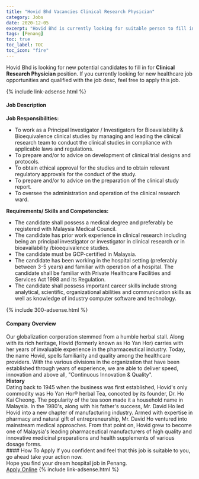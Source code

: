 ```yaml
---
title: "Hovid Bhd Vacancies Clinical Research Physician" 
category: Jobs 
date: 2020-12-05 
excerpt: "Hovid Bhd is currently looking for suitable person to fill in the Clinical Research Physician which positioned at Penang" 
tags: [Penang] 
toc: true 
toc_label: TOC 
toc_icon: "fire" 
--- 
```


<p>Hovid Bhd is looking for new potential candidates to fill in for <b>Clinical Research Physician</b> position. If you currently looking for new healthcare job opportunities and qualified with the job desc, feel free to apply this job.
</p>{% include link-adsense.html %} 
<div><div><div><h4>Job Description</h4></div></div><div><div><span><div><div><strong>Job Responsibilities:</strong></div><ul><li>To work as a Principal Investigator / Investigators for Bioavailability &amp; Bioequivalence clinical studies by managing and leading the clinical research team to conduct the clinical studies in compliance with applicable laws and regulations.</li><li>To prepare and/or to advice on development of clinical trial designs and protocols.</li><li>To obtain ethical approval for the studies and to obtain relevant regulatory approvals for the conduct of the study.</li><li>To prepare and/or to advice on the preparation of the clinical study report.</li><li>To oversee the administration and operation of the clinical research ward.</li></ul><div><strong>Requirements/ Skills and Competencies:</strong></div><ul><li>The candidate shall possess a medical degree and preferably be registered with Malaysia Medical Council.</li><li>The candidate has prior work experience in clinical research including being an principal investigator or investigator in clinical research or in bioavailability /bioequivalence studies.</li><li>The candidate must be GCP-certified in Malaysia.</li><li>The candidate has been working in the hospital setting (preferably between 3-5 years) and familiar with operation of a hospital. The candidate shall be familiar with Private Healthcare Facilities and Services Act 1998 and its Regulation.</li><li>The candidate shall possess important career skills include strong analytical, scientific, organizational abilities and communication skills as well as knowledge of industry computer software and technology.</li></ul></div></span></div></div></div> 
{% include 300-adsense.html %} 
<div><div><div><h4>Company Overview</h4></div></div><div><div><span><div><div>
	Our globalization corporation stemmed from a humble herbal stall. Along with its rich heritage, Hovid (formerly known as Ho Yan Hor) carries with her years of invaluable experience in the pharmaceutical industry. Today, the name Hovid, spells familiarity and quality among the healthcare providers. With the various divisions in the organization that have been established through years of experience, we are able to deliver speed, innovation and above all, "Continuous Innovation &amp; Quality".</div>
<div>
<strong>History</strong></div>
<div>
	Dating back to 1945 when the business was first established, Hovid's only commodity was Ho Yan Hor&#174; herbal Tea, concoted by its founder, Dr. Ho Kai Cheong. The popularity of the tea soon made it a household name in Malaysia. In the 1980's, along with his father's success, Mr. David Ho led Hovid into a new chapter of manufacturing industry. Armed with expertise in pharmacy and natural gift of entrepreneurship, Mr. David Ho ventured into mainstream medical approaches. From that point on, Hovid grew to become one of Malaysia's leading pharmaceutical manufacturers of high quality and innovative medicinal preparations and health supplements of various dosage forms.</div></div></span></div></div></div> 
#### How To Apply 
If you confident and feel that this job is suitable to you, go ahead take your action now. <br/> 
Hope you find your dream hospital job in Penang. <br/> 
<a href="https://www.jobstreet.com.my/en/job/clinical-research-physician-4436857?jobId=jobstreet-my-job-4436857&sectionRank=10&token=0~12937e36-872d-41ec-9f2f-d085e311568e&fr=SRP%20View%20In%20New%20Ta" class="btn btn--warning" target="_blank" rel="nofollow noopenner">Apply Online</a> 
{% include link-adsense.html %} 